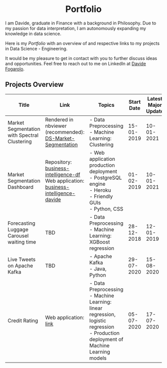 <h1 align="center"> Portfolio </h1>

I am Davide, graduate in Finance with a background in Philosophy. Due to my passion for data interpretation, I am autonomously expanding my knowledge in data science. 

Here is my *Portfolio* with an overview of and respective links to my projects in Data Science - Engineering.

It would be my pleasure to get in contact with you to further discuss ideas and opportunities. Feel free to reach out to me on LinkedIn at [Davide Fogarolo](https://www.linkedin.com/in/davide-fogarolo/).

## Projects Overview
| Title | Link | Topics | Start Date | Latest Major Update | v.
| ----- | ---------- | ------ | ---------- | ------------- | --
| Market Segmentation with Spectral Clustering | Rendered in nbviewer (recommended): [DS-Market-Segmentation](https://nbviewer.jupyter.org/github/dafo16ac/DS-market-segmentation/blob/main/Part1_DS_Market_Segmentation_v1.0.ipynb) | - Data Preprocessing <br> - Machine Learning: Clustering | 15-01-2019 | 10-01-2021 | 1.0.0
| Market Segmentation Dashboard | Repository: [business-intelligence-df](https://github.com/dafo16ac/business-intelligence-df) <br> Web application: [business-intelligence-davide](https://business-intelligence-davide.herokuapp.com/)| - Web application production deployment <br> - PostgreSQL engine <br> - Heroku <br> - Friendly GUIs <br> - Python, CSS| 01-02-2019 | 10-01-2021 | 2.2.1
| Forecasting Luggage Carousel waiting time | TBD | - Data Preprocessing <br> - Machine Learning: XGBoost regression <br> | 28-12-2018 | 12-01-2019 | 0.1.0
| Live Tweets on Apache Kafka | TBD | - Apache Kafka <br> - Java, Python | 29-07-2020 | 15-08-2020 | 0.1.0
| Credit Rating | Web application: [link](https://credit-evaluation-df.herokuapp.com/) | - Data Preprocessing <br> - Machine Learning: linear regression, logistic regression  <br> - Production deployment of Machine Learning models | 05-07-2020 | 17-07-2020 | 0.1.0
